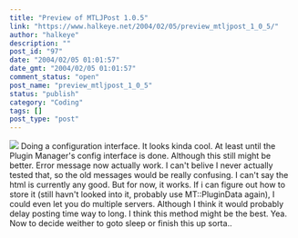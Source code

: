 ```yaml
---
title: "Preview of MTLJPost 1.0.5"
link: "https://www.halkeye.net/2004/02/05/preview_mtljpost_1_0_5/"
author: "halkeye"
description: ""
post_id: "97"
date: "2004/02/05 01:01:57"
date_gmt: "2004/02/05 01:01:57"
comment_status: "open"
post_name: "preview_mtljpost_1_0_5"
status: "publish"
category: "Coding"
tags: []
post_type: "post"
---
```


![](http://www.halkeye.net/files/images/clp83.thumb.png) Doing a configuration interface. It looks kinda cool. At least until the Plugin Manager's config interface is done. Although this still might be better. Error message now actually work. I can't belive I never actually tested that, so the old messages would be really confusing. I can't say the html is currently any good. But for now, it works. If i can figure out how to store it (still havn't looked into it, probably use MT::PluginData again), I could even let you do multiple servers. Although I think it would probably delay posting time way to long. I think this method might be the best. Yea. Now to decide weither to goto sleep or finish this up sorta..